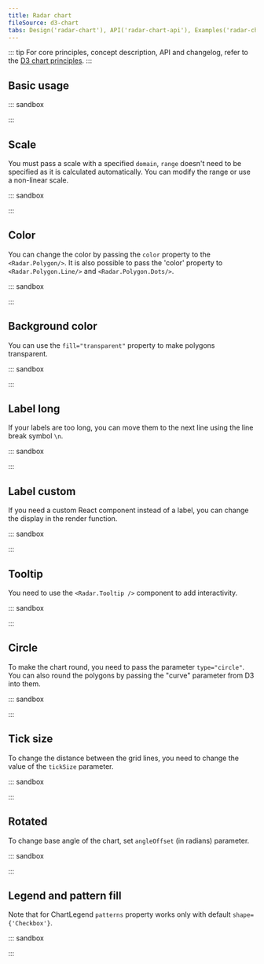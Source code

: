 ```yaml
---
title: Radar chart
fileSource: d3-chart
tabs: Design('radar-chart'), API('radar-chart-api'), Examples('radar-chart-code')
---
```


::: tip
For core principles, concept description, API and changelog, refer to the [D3 chart principles](/data-display/d3-chart/d3-chart).
:::

## Basic usage

::: sandbox

<script lang="tsx">
import React from 'react';
import { Chart, colors } from '@semcore/ui/d3-chart';

const Demo = () => {
  return <Chart.Radar data={data} groupKey={'categories'} plotWidth={400} plotHeight={400} />;
};

const data = {
  categories: ['Variable 1', 'Variable 2', 'Variable 3', 'Variable 4', 'Variable 5', 'Variable 6'],
  data_1: [1, 3, 5, 5, 9, 2],
  data_2: [5, 2, 1, 2, 7, 6],
};
</script>

:::

## Scale

You must pass a scale with a specified `domain`, `range` doesn't need to be specified as it is calculated automatically.
You can modify the range or use a non-linear scale.

::: sandbox

<script lang="tsx">
import React from 'react';
import { scaleLinear } from 'd3-scale';
import { Plot, Radar } from '@semcore/ui/d3-chart';
import { Flex } from '@semcore/ui/flex-box';

const Demo = () => {
  const width = 250;
  const height = 250;

  const scale_1 = scaleLinear().domain([0, 10]);
  const scale_2 = scaleLinear().domain([0, 20]);

  return (
    <Flex>
      <Plot data={data} width={width} height={height}>
        <Radar scale={scale_1}>
          <Radar.Axis dataKey='categories'>
            <Radar.Axis.Ticks />
            <Radar.Axis.Labels />
          </Radar.Axis>
          <Radar.Polygon dataKey='data_1'>
            <Radar.Polygon.Line />
            <Radar.Polygon.Dots />
          </Radar.Polygon>
        </Radar>
      </Plot>
      <Plot data={data} width={width} height={height}>
        <Radar scale={scale_2}>
          <Radar.Axis dataKey='categories'>
            <Radar.Axis.Ticks />
            <Radar.Axis.Labels />
          </Radar.Axis>
          <Radar.Polygon dataKey='data_1'>
            <Radar.Polygon.Line />
            <Radar.Polygon.Dots />
          </Radar.Polygon>
        </Radar>
      </Plot>
    </Flex>
  );
};

const data = {
  categories: ['Cat 1', 'Cat 2', 'Cat 3', 'Cat 4', 'Cat 5', 'Cat 6'],
  data_1: [10, 2, 10, 2, 10, 2],
};
</script>

:::

## Color

You can change the color by passing the `color` property to the `<Radar.Polygon/>`.
It is also possible to pass the 'color' property to `<Radar.Polygon.Line/>` and `<Radar.Polygon.Dots/>`.

::: sandbox

<script lang="tsx">
import React from 'react';
import { Plot, Radar } from '@semcore/ui/d3-chart';
import { scaleLinear } from 'd3-scale';

const Demo = () => {
  const width = 500;
  const height = 500;

  const scale = scaleLinear().domain([0, 10]);

  return (
    <Plot data={data} width={width} height={height}>
      <Radar scale={scale}>
        <Radar.Axis dataKey='categories'>
          <Radar.Axis.Ticks />
          <Radar.Axis.Labels />
        </Radar.Axis>
        <Radar.Polygon dataKey='data_1' color='chart-palette-order-1'>
          <Radar.Polygon.Line />
          <Radar.Polygon.Dots />
        </Radar.Polygon>
        <Radar.Polygon dataKey='data_2' color='chart-palette-order-2'>
          <Radar.Polygon.Line />
          <Radar.Polygon.Dots />
        </Radar.Polygon>
      </Radar>
    </Plot>
  );
};

const data = {
  categories: ['Variable 1', 'Variable 2', 'Variable 3', 'Variable 4', 'Variable 5', 'Variable 6'],
  data_1: [1, 3, 5, 5, 9, 2],
  data_2: [5, 2, 1, 2, 7, 6],
};
</script>

:::

## Background color

You can use the `fill="transparent"` property to make polygons transparent.

::: sandbox

<script lang="tsx">
import React from 'react';
import { Plot, Radar, colors } from '@semcore/ui/d3-chart';
import { scaleLinear } from 'd3-scale';

const Demo = () => {
  const width = 500;
  const height = 500;

  const scale = scaleLinear().domain([0, 10]);

  return (
    <Plot data={data} width={width} height={height}>
      <Radar scale={scale}>
        <Radar.Axis dataKey='categories'>
          <Radar.Axis.Ticks />
          <Radar.Axis.Labels />
        </Radar.Axis>
        <Radar.Polygon dataKey='data_1' color='chart-palette-order-1' fill='transparent'>
          <Radar.Polygon.Line />
          <Radar.Polygon.Dots />
        </Radar.Polygon>
        <Radar.Polygon dataKey='data_2' color='chart-palette-order-2' fill='transparent'>
          <Radar.Polygon.Line />
          <Radar.Polygon.Dots />
        </Radar.Polygon>
      </Radar>
    </Plot>
  );
};

const data = {
  categories: ['Variable 1', 'Variable 2', 'Variable 3', 'Variable 4', 'Variable 5', 'Variable 6'],
  data_1: [1, 3, 5, 5, 9, 2],
  data_2: [5, 2, 1, 2, 7, 6],
};
</script>

:::

## Label long

If your labels are too long, you can move them to the next line using the line break symbol `\n`.

::: sandbox

<script lang="tsx">
import React from 'react';
import { scaleLinear } from 'd3-scale';
import { Plot, Radar } from '@semcore/ui/d3-chart';
import { Flex } from '@semcore/ui/flex-box';

const Demo = () => {
  const width = 250;
  const height = 250;

  const scale = scaleLinear().domain([0, 10]);

  return (
    <Flex>
      <Plot data={data} width={width} height={height}>
        <Radar scale={scale}>
          <Radar.Axis dataKey='categories'>
            <Radar.Axis.Ticks />
            <Radar.Axis.Labels />
          </Radar.Axis>
          <Radar.Polygon dataKey='data_1'>
            <Radar.Polygon.Line />
            <Radar.Polygon.Dots />
          </Radar.Polygon>
        </Radar>
      </Plot>
    </Flex>
  );
};

const data = {
  categories: ['Cat 1', 'Cat tender\nDog sweet', 'Cat 3', 'Cat 4', 'Cat 5', 'Cat 6'],
  data_1: [10, 2, 10, 2, 10, 2],
};
</script>

:::

## Label custom

If you need a custom React component instead of a label, you can change the display in the render function.

::: sandbox

<script lang="tsx">
import React from 'react';
import { scaleLinear } from 'd3-scale';
import { Plot, Radar, getLabelOffsetPosition } from '@semcore/ui/d3-chart';
import { Flex } from '@semcore/ui/flex-box';
import Tag from '@semcore/ui/tag';

const Demo = () => {
  const width = 250;
  const height = 250;

  const scale = scaleLinear().domain([0, 10]);
  const maxLabelWidth = 50;

  return (
    <Flex>
      <Plot data={data} width={width} height={height}>
        <Radar scale={scale} offset={maxLabelWidth}>
          <Radar.Axis dataKey='categories'>
            <Radar.Axis.Ticks />
            <Radar.Axis.Labels>
              {(props) => {
                const width = maxLabelWidth;
                const height = 20;
                const [xOffset, yOffset] = getLabelOffsetPosition(
                  props.xDirection,
                  props.yDirection,
                  width,
                  height,
                );
                return {
                  tag: 'g',
                  children: (
                    <foreignObject
                      x={props.x - xOffset}
                      y={props.y - yOffset}
                      width={width}
                      height={height}
                    >
                      <Tag interactive>{props.children}</Tag>
                    </foreignObject>
                  ),
                };
              }}
            </Radar.Axis.Labels>
          </Radar.Axis>
          <Radar.Polygon dataKey='data_1'>
            <Radar.Polygon.Line />
            <Radar.Polygon.Dots />
          </Radar.Polygon>
        </Radar>
      </Plot>
    </Flex>
  );
};

const data = {
  categories: ['Cat 1', 'Cat 2', 'Cat 3', 'Cat 4', 'Cat 5', 'Cat 6'],
  data_1: [10, 2, 10, 2, 10, 2],
};
</script>

:::

## Tooltip

You need to use the `<Radar.Tooltip />` component to add interactivity.

::: sandbox

<script lang="tsx">
import React from 'react';
import { Plot, Radar } from '@semcore/ui/d3-chart';
import { scaleLinear } from 'd3-scale';

const Demo = () => {
  const width = 500;
  const height = 500;

  const scale = scaleLinear().domain([0, 10]);

  return (
    <Plot data={data} width={width} height={height}>
      <Radar scale={scale}>
        <Radar.Axis dataKey='categories'>
          <Radar.Axis.Ticks />
          <Radar.Axis.Labels />
        </Radar.Axis>
        <Radar.Tooltip wMin={100}>
          {({ index }) => {
            return {
              children: (
                <>
                  <Radar.Tooltip.Title>{data.categories[index]}</Radar.Tooltip.Title>
                  <Radar.Tooltip.Dot>{data['data_1'][index]}</Radar.Tooltip.Dot>
                  <Radar.Tooltip.Dot>{data['data_2'][index]}</Radar.Tooltip.Dot>
                </>
              ),
            };
          }}
        </Radar.Tooltip>
        <Radar.Polygon dataKey='data_1'>
          <Radar.Polygon.Line />
          <Radar.Polygon.Dots />
        </Radar.Polygon>
        <Radar.Polygon dataKey='data_2'>
          <Radar.Polygon.Line />
          <Radar.Polygon.Dots />
        </Radar.Polygon>
      </Radar>
    </Plot>
  );
};

const data = {
  categories: ['Variable 1', 'Variable 2', 'Variable 3', 'Variable 4', 'Variable 5', 'Variable 6'],
  data_1: [1, 3, 5, 5, 9, 2],
  data_2: [5, 2, 1, 2, 7, 6],
};
</script>

:::

## Circle

To make the chart round, you need to pass the parameter `type="circle"`.
You can also round the polygons by passing the "curve" parameter from D3 into them.

::: sandbox

<script lang="tsx">
import React from 'react';
import { Plot, Radar } from '@semcore/ui/d3-chart';
import { scaleLinear } from 'd3-scale';
import { curveCardinalClosed } from 'd3-shape';

const Demo = () => {
  const width = 500;
  const height = 500;

  const scale = scaleLinear().domain([0, 10]);

  return (
    <Plot data={data} width={width} height={height}>
      <Radar scale={scale} type='circle'>
        <Radar.Axis dataKey='categories'>
          <Radar.Axis.Ticks />
          <Radar.Axis.Labels />
        </Radar.Axis>
        <Radar.Tooltip wMin={100}>
          {({ index }) => {
            return {
              children: (
                <>
                  <Radar.Tooltip.Title>{data.categories[index]}</Radar.Tooltip.Title>
                  <Radar.Tooltip.Dot>{data['data_1'][index]}</Radar.Tooltip.Dot>
                  <Radar.Tooltip.Dot>{data['data_2'][index]}</Radar.Tooltip.Dot>
                </>
              ),
            };
          }}
        </Radar.Tooltip>
        <Radar.Polygon dataKey='data_1' curve={curveCardinalClosed}>
          <Radar.Polygon.Line />
          <Radar.Polygon.Dots />
        </Radar.Polygon>
        <Radar.Polygon dataKey='data_2' curve={curveCardinalClosed}>
          <Radar.Polygon.Line />
          <Radar.Polygon.Dots />
        </Radar.Polygon>
      </Radar>
    </Plot>
  );
};

const data = {
  categories: ['Variable 1', 'Variable 2', 'Variable 3', 'Variable 4', 'Variable 5', 'Variable 6'],
  data_1: [1, 3, 5, 5, 9, 2],
  data_2: [5, 2, 1, 2, 7, 6],
};
</script>

:::

## Tick size

To change the distance between the grid lines, you need to change the value of the `tickSize` parameter.

::: sandbox

<script lang="tsx">
import React from 'react';
import { Plot, Radar } from '@semcore/ui/d3-chart';
import { scaleLinear } from 'd3-scale';

const Demo = () => {
  const width = 500;
  const height = 500;

  const scale = scaleLinear().domain([0, 10]);

  return (
    <Plot data={data} width={width} height={height}>
      <Radar scale={scale}>
        <Radar.Axis dataKey='categories'>
          <Radar.Axis.Ticks tickSize={30} />
          <Radar.Axis.Labels />
        </Radar.Axis>
        <Radar.Polygon dataKey='data_1'>
          <Radar.Polygon.Line />
          <Radar.Polygon.Dots />
        </Radar.Polygon>
        <Radar.Polygon dataKey='data_2'>
          <Radar.Polygon.Line />
          <Radar.Polygon.Dots />
        </Radar.Polygon>
      </Radar>
    </Plot>
  );
};

const data = {
  categories: ['Variable 1', 'Variable 2', 'Variable 3', 'Variable 4', 'Variable 5', 'Variable 6'],
  data_1: [1, 3, 5, 5, 9, 2],
  data_2: [5, 2, 1, 2, 7, 6],
};
</script>

:::

## Rotated

To change base angle of the chart, set `angleOffset` (in radians) parameter.

::: sandbox

<script lang="tsx">
import React from 'react';
import { Plot, Radar } from '@semcore/ui/d3-chart';
import { scaleLinear } from 'd3-scale';
import { curveCardinalClosed } from 'd3-shape';
import Slider from '@semcore/slider';

const scale = scaleLinear().domain([0, 10]);
const Demo = () => {
  const width = 500;
  const height = 500;
  const [angleDegOffset, setAngleDegOffset] = React.useState(45);

  const angleOffset = React.useMemo(() => (angleDegOffset / 180) * Math.PI, [angleDegOffset]);

  return (
    <div>
      <Slider
        value={angleDegOffset}
        onChange={setAngleDegOffset}
        step={1}
        min={-360}
        max={360}
        w={360}
      />
      <div>
        Angle: {angleOffset.toFixed(2)} rad ({angleDegOffset.toFixed(0)} deg)
      </div>
      <Plot data={data} width={width} height={height}>
        <Radar scale={scale} type='circle' angleOffset={angleOffset}>
          <Radar.Axis dataKey='categories'>
            <Radar.Axis.Ticks />
            <Radar.Axis.Labels />
          </Radar.Axis>
          <Radar.Tooltip wMin={100}>
            {({ index }) => {
              return {
                children: (
                  <>
                    <Radar.Tooltip.Title>{data.categories[index]}</Radar.Tooltip.Title>
                    <Radar.Tooltip.Dot>{data['data_1'][index]}</Radar.Tooltip.Dot>
                    <Radar.Tooltip.Dot>{data['data_2'][index]}</Radar.Tooltip.Dot>
                  </>
                ),
              };
            }}
          </Radar.Tooltip>
          <Radar.Polygon dataKey='data_1' curve={curveCardinalClosed}>
            <Radar.Polygon.Line />
            <Radar.Polygon.Dots />
          </Radar.Polygon>
          <Radar.Polygon dataKey='data_2' curve={curveCardinalClosed}>
            <Radar.Polygon.Line />
            <Radar.Polygon.Dots />
          </Radar.Polygon>
        </Radar>
      </Plot>
    </div>
  );
};

const data = {
  categories: ['Variable 1', 'Variable 2', 'Variable 3', 'Variable 4', 'Variable 5', 'Variable 6'],
  data_1: [1, 3, 5, 5, 9, 2],
  data_2: [5, 2, 1, 2, 7, 6],
};
</script>

:::

## Legend and pattern fill

Note that for ChartLegend `patterns` property works only with default `shape={'Checkbox'}`.

::: sandbox

<script lang="tsx">
import React from 'react';
import { Plot, Radar, colors, LegendItem, ChartLegend } from '@semcore/ui/d3-chart';
import { scaleLinear } from 'd3-scale';

const Demo = () => {
  const width = 500;
  const height = 500;

  const scale = scaleLinear().domain([0, 10]);

  return (
    <>
      <ChartLegend items={legendItems} patterns/>
      <Plot data={data} width={width} height={height} patterns>
        <Radar scale={scale}>
          <Radar.Axis dataKey='categories'>
            <Radar.Axis.Ticks />
            <Radar.Axis.Labels />
          </Radar.Axis>
          <Radar.Polygon dataKey='data_1' color={colors['orange-04']}>
            <Radar.Polygon.Line />
            <Radar.Polygon.Dots />
          </Radar.Polygon>
          <Radar.Polygon dataKey='data_2' color={colors['violet-04']}>
            <Radar.Polygon.Line />
            <Radar.Polygon.Dots />
          </Radar.Polygon>
        </Radar>
      </Plot>
    </>
  );
};

const legendItems: LegendItem[] = [
  {
    id: 'data_1',
    label: 'Label for 1',
    checked: true,
    color: colors['orange-04'],
  },
  {
    id: 'data_2',
    label: 'Label for 2',
    checked: true,
    color: colors['violet-04'],
  },
];

const data = {
  categories: ['Variable 1', 'Variable 2', 'Variable 3', 'Variable 4', 'Variable 5', 'Variable 6'],
  data_1: [1, 3, 5, 5, 9, 2],
  data_2: [5, 2, 1, 2, 7, 6],
};
</script>

:::
